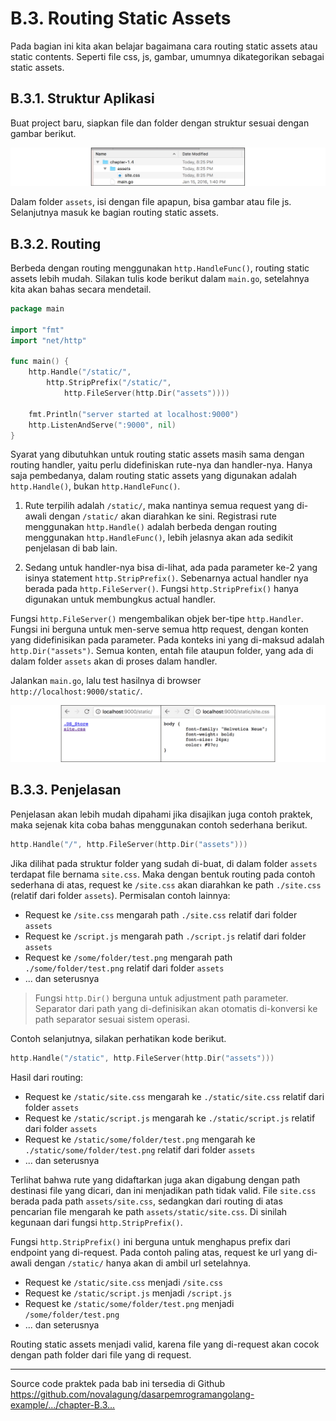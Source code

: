 # B.3. Routing Static Assets

Pada bagian ini kita akan belajar bagaimana cara routing static assets atau static contents. Seperti file css, js, gambar, umumnya dikategorikan sebagai static assets.

## B.3.1. Struktur Aplikasi

Buat project baru, siapkan file dan folder dengan struktur sesuai dengan gambar berikut.

![Structure](images/B.3_1_structure.png)

Dalam folder `assets`, isi dengan file apapun, bisa gambar atau file js. Selanjutnya masuk ke bagian routing static assets.

## B.3.2. Routing

Berbeda dengan routing menggunakan `http.HandleFunc()`, routing static assets lebih mudah. Silakan tulis kode berikut dalam `main.go`, setelahnya kita akan bahas secara mendetail.

```go
package main

import "fmt"
import "net/http"

func main() {
    http.Handle("/static/",
        http.StripPrefix("/static/",
            http.FileServer(http.Dir("assets"))))

    fmt.Println("server started at localhost:9000")
    http.ListenAndServe(":9000", nil)
}
```

Syarat yang dibutuhkan untuk routing static assets masih sama dengan routing handler, yaitu perlu didefiniskan rute-nya dan handler-nya. Hanya saja pembedanya, dalam routing static assets yang digunakan adalah `http.Handle()`, bukan `http.HandleFunc()`.

 1. Rute terpilih adalah `/static/`, maka nantinya semua request yang di-awali dengan `/static/` akan diarahkan ke sini. Registrasi rute menggunakan `http.Handle()` adalah berbeda dengan routing menggunakan `http.HandleFunc()`, lebih jelasnya akan ada sedikit penjelasan di bab lain.

 2. Sedang untuk handler-nya bisa di-lihat, ada pada parameter ke-2 yang isinya statement `http.StripPrefix()`. Sebenarnya actual handler nya berada pada `http.FileServer()`. Fungsi `http.StripPrefix()` hanya digunakan untuk membungkus actual handler.

Fungsi `http.FileServer()` mengembalikan objek ber-tipe `http.Handler`. Fungsi ini berguna untuk men-serve semua http request, dengan konten yang didefinisikan pada parameter. Pada konteks ini yang di-maksud adalah `http.Dir("assets")`. Semua konten, entah file ataupun folder, yang ada di dalam folder `assets` akan di proses dalam handler.

Jalankan `main.go`, lalu test hasilnya di browser `http://localhost:9000/static/`.

![Structure](images/B.3_2_preview.png)

## B.3.3. Penjelasan

Penjelasan akan lebih mudah dipahami jika disajikan juga contoh praktek, maka sejenak kita coba bahas menggunakan contoh sederhana berikut.

```go
http.Handle("/", http.FileServer(http.Dir("assets")))
```

Jika dilihat pada struktur folder yang sudah di-buat, di dalam folder `assets` terdapat file bernama `site.css`. Maka dengan bentuk routing pada contoh sederhana di atas, request ke `/site.css` akan diarahkan ke path `./site.css` (relatif dari folder `assets`). Permisalan contoh lainnya:

 * Request ke `/site.css` mengarah path `./site.css` relatif dari folder `assets`
 * Request ke `/script.js` mengarah path `./script.js` relatif dari folder `assets`
 * Request ke `/some/folder/test.png` mengarah path `./some/folder/test.png` relatif dari folder `assets`
 * ... dan seterusnya

> Fungsi `http.Dir()` berguna untuk adjustment path parameter. Separator dari path yang di-definisikan akan otomatis di-konversi ke path separator sesuai sistem operasi.

Contoh selanjutnya, silakan perhatikan kode berikut.

```go
http.Handle("/static", http.FileServer(http.Dir("assets")))
```

Hasil dari routing:

 * Request ke `/static/site.css` mengarah ke `./static/site.css` relatif dari folder `assets`
 * Request ke `/static/script.js` mengarah ke `./static/script.js` relatif dari folder `assets`
 * Request ke `/static/some/folder/test.png` mengarah ke `./static/some/folder/test.png` relatif dari folder `assets`
 * ... dan seterusnya

Terlihat bahwa rute yang didaftarkan juga akan digabung dengan path destinasi file yang dicari, dan ini menjadikan path tidak valid. File `site.css` berada pada path `assets/site.css`, sedangkan dari routing di atas pencarian file mengarah ke path `assets/static/site.css`. Di sinilah kegunaan dari fungsi `http.StripPrefix()`.

Fungsi `http.StripPrefix()` ini berguna untuk menghapus prefix dari endpoint yang di-request. Pada contoh paling atas, request ke url yang di-awali dengan `/static/` hanya akan di ambil url setelahnya.

 * Request ke `/static/site.css` menjadi `/site.css`
 * Request ke `/static/script.js` menjadi `/script.js`
 * Request ke `/static/some/folder/test.png` menjadi `/some/folder/test.png`
 * ... dan seterusnya

Routing static assets menjadi valid, karena file yang di-request akan cocok dengan path folder dari file yang di request.

---

<div class="source-code-link">
    <div class="source-code-link-message">Source code praktek pada bab ini tersedia di Github</div>
    <a href="https://github.com/novalagung/dasarpemrogramangolang-example/tree/master/chapter-B.3-routing-static-assets">https://github.com/novalagung/dasarpemrogramangolang-example/.../chapter-B.3...</a>
</div>

